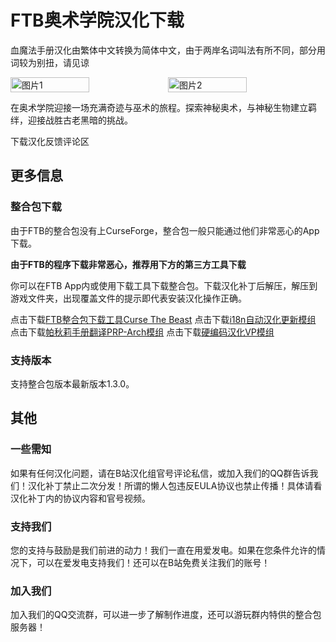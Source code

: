 <script setup>
import ButtonComponent from '../.vitepress/theme/components/ButtonComponent.vue'
</script>

# FTB奥术学院汉化下载
血魔法手册汉化由繁体中文转换为简体中文，由于两岸名词叫法有所不同，部分用词较为别扭，请见谅

<div style="display: flex">
  <img src="https://dist.creeper.host/FTB2/cdn/packs/115-ftb-arcanum-institute/desc-image-3.webp" style="width:50%" alt="图片1">
  <img src="https://dist.creeper.host/FTB2/cdn/packs/115-ftb-arcanum-institute/desc-image-2.webp" style="width:50%" alt="图片2">
</div>

在奥术学院迎接一场充满奇迹与巫术的旅程。探索神秘奥术，与神秘生物建立羁绊，迎接战胜古老黑暗的挑战。

<div style="display: flex;">
  <ButtonComponent link="https://vmhanhuazu.lanzouo.com/s/asxy-vmct">下载汉化</ButtonComponent>
  <ButtonComponent buttonClass='button2' link="https://vm-comment.pp.ua/posts/22734.html">反馈评论区</ButtonComponent>
</div>


## 更多信息
### 整合包下载
由于FTB的整合包没有上CurseForge，整合包一般只能通过他们非常恶心的App下载。

**由于FTB的程序下载非常恶心，推荐用下方的第三方工具下载**

你可以在FTB App内或使用下载工具下载整合包。下载汉化补丁后解压，解压到游戏文件夹，出现覆盖文件的提示即代表安装汉化操作正确。

点击下载[FTB整合包下载工具Curse The Beast](https://gitee.com/flrscn/curse-the-beast/releases)
点击下载[i18n自动汉化更新模组](https://www.curseforge.com/minecraft/mc-mods/i18nupdatemod/files/4975638)
点击下载[帕秋莉手册翻译PRP-Arch模组](https://cdn.modrinth.com/data/AqeDdB2c/versions/msizLmQ2/PRP-Arch-Forge-1.0.1-Hotfix-1.18.x.jar)
点击下载[硬编码汉化VP模组](https://cdn.modrinth.com/data/NLV0Mnpu/versions/uNa8iX2O/vaultpatcher-all-1.4.0%2B1.jar)

### 支持版本
支持整合包版本最新版本1.3.0。

## 其他
### 一些需知
如果有任何汉化问题，请在B站汉化组官号评论私信，或加入我们的QQ群告诉我们！汉化补丁禁止二次分发！所谓的懒人包违反EULA协议也禁止传播！具体请看汉化补丁内的协议内容和官号视频。

### 支持我们
您的支持与鼓励是我们前进的动力！我们一直在用爱发电。如果在您条件允许的情况下，可以在爱发电支持我们！还可以在B站免费关注我们的账号！

### 加入我们
加入我们的QQ交流群，可以进一步了解制作进度，还可以游玩群内特供的整合包服务器！